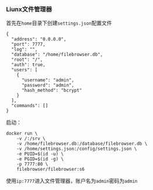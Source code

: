 ### Liunx文件管理器

首先在`home`目录下创建`settings.json`配置文件

```
{
  "address": "0.0.0.0",
  "port": 7777,
  "log": "",
  "database": "/home/filebrowser.db",
  "root": "/",
  "auth": true,
  "users": [
    {
      "username": "admin",
      "password": "admin",
      "hash_method": "bcrypt"
    }
  ],
  "commands": []
}
```

启动：
```
docker run \
    -v /:/srv \
    -v /home/filebrowser.db:/database/filebrowser.db \
    -v /home/settings.json:/config/settings.json \
    -e PUID=$(id -u) \
    -e PGID=$(id -g) \
    -p 7777:80 \
    filebrowser/filebrowser:s6
```

使用`ip:7777`进入文件管理器，账户名为`admin`密码为`admin`
